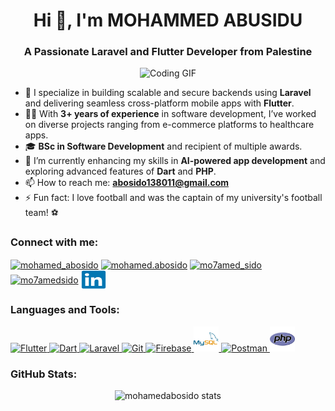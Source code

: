 <h1 align="center">Hi 👋, I'm MOHAMMED ABUSIDU</h1>
<h3 align="center">A Passionate Laravel and Flutter Developer from Palestine</h3>

<div align="center">
  <img src="https://i.giphy.com/media/v1.Y2lkPTc5MGI3NjExYmhiMnl6Z2g1NHNobXdrcjF2OTk2YTBzYXZ4aTI5ZnljcGF2dnd6OSZlcD12MV9pbnRlcm5hbF9naWZfYnlfaWQmY3Q9Zw/jBOOXxSJfG8kqMxT11/giphy.gif" alt="Coding GIF" width="300" height="300" />
</div>

- 🌟 I specialize in building scalable and secure backends using **Laravel** and delivering seamless cross-platform mobile apps with **Flutter**.  
- 🧑‍💻 With **3+ years of experience** in software development, I’ve worked on diverse projects ranging from e-commerce platforms to healthcare apps.  
- 🎓 **BSc in Software Development** and recipient of multiple awards.  
- 🌱 I’m currently enhancing my skills in **AI-powered app development** and exploring advanced features of **Dart** and **PHP**.  
- 📫 How to reach me: **abosido138011@gmail.com**  
- ⚡ Fun fact: I love football and was the captain of my university's football team! ⚽  

<h3 align="left">Connect with me:</h3>
<p align="left">
  <a href="https://twitter.com/mohamed_abosido" target="blank"><img align="center" src="https://raw.githubusercontent.com/rahuldkjain/github-profile-readme-generator/master/src/images/icons/Social/twitter.svg" alt="mohamed_abosido" height="30" width="40" /></a>
  <a href="https://fb.com/mohamed.abosido" target="blank"><img align="center" src="https://raw.githubusercontent.com/rahuldkjain/github-profile-readme-generator/master/src/images/icons/Social/facebook.svg" alt="mohamed.abosido" height="30" width="40" /></a>
  <a href="https://instagram.com/mo7amed_sido" target="blank"><img align="center" src="https://raw.githubusercontent.com/rahuldkjain/github-profile-readme-generator/master/src/images/icons/Social/instagram.svg" alt="mo7amed_sido" height="30" width="40" /></a>
  <a href="https://www.behance.net/mo7amedsido" target="blank"><img align="center" src="https://raw.githubusercontent.com/rahuldkjain/github-profile-readme-generator/master/src/images/icons/Social/behance.svg" alt="mo7amedsido" height="30" width="40" /></a>
  <a href="https://www.linkedin.com/in/mohammed-abu-sido-52924523a/" target="blank"><img align="center" src="https://raw.githubusercontent.com/devicons/devicon/master/icons/linkedin/linkedin-original.svg" alt="LinkedIn" height="30" width="40" /></a>
</p>

<h3 align="left">Languages and Tools:</h3>
<p align="left">
  <a href="https://flutter.dev" target="_blank" rel="noreferrer">
    <img src="https://www.vectorlogo.zone/logos/flutterio/flutterio-icon.svg" alt="Flutter" width="40" height="40"/>
  </a>
  <a href="https://dart.dev" target="_blank" rel="noreferrer">
    <img src="https://www.vectorlogo.zone/logos/dartlang/dartlang-icon.svg" alt="Dart" width="40" height="40"/>
  </a>
  <a href="https://laravel.com/" target="_blank" rel="noreferrer">
    <img src="https://cdn.worldvectorlogo.com/logos/laravel-2.svg" alt="Laravel" width="40" height="40"/>
  </a>
  <a href="https://git-scm.com/" target="_blank" rel="noreferrer">
    <img src="https://www.vectorlogo.zone/logos/git-scm/git-scm-icon.svg" alt="Git" width="40" height="40"/>
  </a>
  <a href="https://firebase.google.com/" target="_blank" rel="noreferrer">
    <img src="https://www.vectorlogo.zone/logos/firebase/firebase-icon.svg" alt="Firebase" width="40" height="40"/>
  </a>
  <a href="https://www.mysql.com/" target="_blank" rel="noreferrer">
    <img src="https://raw.githubusercontent.com/devicons/devicon/master/icons/mysql/mysql-original-wordmark.svg" alt="MySQL" width="40" height="40"/>
  </a>
  <a href="https://postman.com" target="_blank" rel="noreferrer">
    <img src="https://www.vectorlogo.zone/logos/getpostman/getpostman-icon.svg" alt="Postman" width="40" height="40"/>
  </a>
  <a href="https://www.php.net/" target="_blank" rel="noreferrer">
    <img src="https://raw.githubusercontent.com/devicons/devicon/master/icons/php/php-original.svg" alt="PHP" width="40" height="40"/>
  </a>
</p>

<h3 align="left">GitHub Stats:</h3>
<p align="center">
  <img src="https://github-readme-stats.vercel.app/api?username=mohamedabosido&show_icons=true&locale=en" alt="mohamedabosido stats" />
</p>
